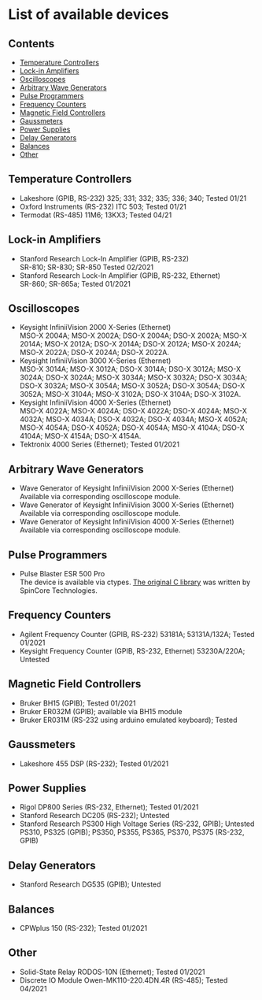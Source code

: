 # List of available devices

## Contents
- [Temperature Controllers](#temperature-controllers)<br/>
- [Lock-in Amplifiers](#lock-in-amplifiers)<br/>
- [Oscilloscopes](#oscilloscopes)<br/>
- [Arbitrary Wave Generators](#arbitrary-wave-generators)<br/>
- [Pulse Programmers](#pulse-programmers)<br/>
- [Frequency Counters](#frequency-counters)<br/>
- [Magnetic Field Controllers](#magnetic-field-controllers)<br/>
- [Gaussmeters](#gaussmeters)<br/>
- [Power Supplies](#power-supplies)<br/>
- [Delay Generators](#delay-generators)<br/>
- [Balances](#balances)<br/>
- [Other](#other)<br/>

## Temperature Controllers
- Lakeshore (GPIB, RS-232)
325; 331; 332; 335; 336; 340; Tested 01/21
- Oxford Instruments (RS-232)
ITC 503; Tested 01/21
- Termodat (RS-485)
11M6; 13KX3; Tested 04/21

## Lock-in Amplifiers
- Stanford Research Lock-In Amplifier (GPIB, RS-232)<br/>
SR-810; SR-830; SR-850 Tested 02/2021
- Stanford Research Lock-In Amplifier (GPIB, RS-232, Ethernet)<br/>
SR-860; SR-865a; Tested 01/2021

## Oscilloscopes
- Keysight InfiniiVision 2000 X-Series (Ethernet)<br/>
MSO-X 2004A; MSO-X 2002A; DSO-X 2004A; DSO-X 2002A; MSO-X 2014A; MSO-X 2012A; DSO-X 2014A; DSO-X 2012A; MSO-X 2024A; MSO-X 2022A; DSO-X 2024A; DSO-X 2022A.
- Keysight InfiniiVision 3000 X-Series (Ethernet)<br/>
MSO-X 3014A; MSO-X 3012A; DSO-X 3014A; DSO-X 3012A; MSO-X 3024A; DSO-X 3024A; MSO-X 3034A; MSO-X 3032A; DSO-X 3034A; DSO-X 3032A; MSO-X 3054A; MSO-X 3052A; DSO-X 3054A; DSO-X 3052A; MSO-X 3104A; MSO-X 3102A; DSO-X 3104A; DSO-X 3102A.
- Keysight InfiniiVision 4000 X-Series (Ethernet)<br/>
MSO-X 4022A; MSO-X 4024A; DSO-X 4022A; DSO-X 4024A; MSO-X 4032A; MSO-X 4034A; DSO-X 4032A; DSO-X 4034A; MSO-X 4052A; MSO-X 4054A; DSO-X 4052A; DSO-X 4054A; MSO-X 4104A; DSO-X 4104A; MSO-X 4154A; DSO-X 4154A.
- Tektronix 4000 Series (Ethernet); Tested 01/2021

## Arbitrary Wave Generators
- Wave Generator of Keysight InfiniiVision 2000 X-Series (Ethernet)<br/>
Available via corresponding oscilloscope module.
- Wave Generator of Keysight InfiniiVision 3000 X-Series (Ethernet)<br/>
Available via corresponding oscilloscope module.
- Wave Generator of Keysight InfiniiVision 4000 X-Series (Ethernet)<br/>
Available via corresponding oscilloscope module.

## Pulse Programmers
- Pulse Blaster ESR 500 Pro<br/>
The device is available via ctypes. [The original C library](http://www.spincore.com/support/spinapi/using_spin_api_pb.shtml) was written by SpinCore Technologies.

## Frequency Counters
- Agilent Frequency Counter (GPIB, RS-232)
53181A; 53131A/132A; Tested 01/2021
- Keysight Frequency Counter (GPIB, RS-232, Ethernet)
53230A/220A; Untested

## Magnetic Field Controllers
- Bruker BH15 (GPIB); Tested 01/2021
- Bruker ER032M (GPIB); available via BH15 module
- Bruker ER031M (RS-232 using arduino emulated keyboard); Tested

## Gaussmeters
- Lakeshore 455 DSP (RS-232); Tested 01/2021

## Power Supplies
- Rigol DP800 Series (RS-232, Ethernet); Tested 01/2021
- Stanford Research DC205 (RS-232); Untested
- Stanford Research PS300 High Voltage Series (RS-232, GPIB); Untested
PS310, PS325 (GPIB); PS350, PS355, PS365, PS370, PS375 (RS-232, GPIB)

## Delay Generators
- Stanford Research DG535 (GPIB); Untested

## Balances
- CPWplus 150 (RS-232); Tested 01/2021

## Other
- Solid-State Relay RODOS-10N (Ethernet); Tested 01/2021
- Discrete IO Module Owen-MK110-220.4DN.4R (RS-485); Tested 04/2021


